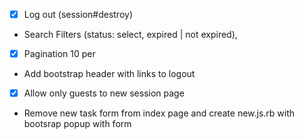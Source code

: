 - [x] Log out (session#destroy)
- Search Filters (status: select, expired | not expired),
- [x] Pagination 10 per
- Add bootstrap header with links to logout
- [x] Allow only guests to new session page
- Remove new task form from index page and create new.js.rb with bootsrap popup with form